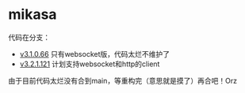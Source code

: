 # mikasa

代码在分支：
- [v3.1.0.66](https://github.com/small-step/mikasa/tree/v3.1.0.66) 只有websocket版，代码太烂不维护了
- [v3.2.1.121](https://github.com/small-step/mikasa/tree/v3.2.1.121) 计划支持websocket和http的client

由于目前代码太烂没有合到main，等重构完（意思就是摸了）再合吧！Orz
